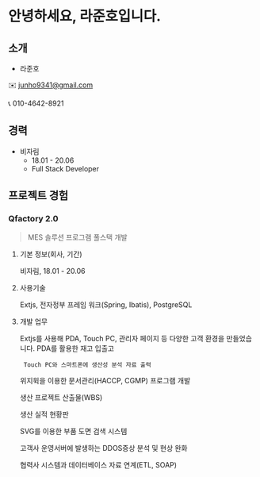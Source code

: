 안녕하세요, 라준호입니다.
=============

## 소개
- 라준호

✉️ junho9341@gmail.com

📞 010-4642-8921


## 경력
- 비자림
    - 18.01 - 20.06
    - Full Stack Developer

## 프로젝트 경험
### Qfactory 2.0
> MES 솔루션 프로그램 풀스택 개발

1. 기본 정보(회사, 기간)

    비자림, 18.01 - 20.06
2. 사용기술

    Extjs, 전자정부 프레임 워크(Spring, Ibatis), PostgreSQL
3. 개발 업무

    Extjs를 사용해 PDA, Touch PC, 관리자 페이지 등 다양한 고객 환경을 만들었습니다.
        PDA를 활용한 재고 입출고 
        
        Touch PC와 스마트폰에 생산성 분석 자료 출력

    위지윅을 이용한 문서관리(HACCP, CGMP) 프로그램 개발
    
    생산 프로젝트 산출물(WBS) 

    생산 실적 현황판

    SVG를 이용한 부품 도면 검색 시스템

    고객사 운영서버에 발생하는 DDOS증상 분석 및 현상 완화

    협력사 시스템과 데이터베이스 자료 연계(ETL, SOAP)